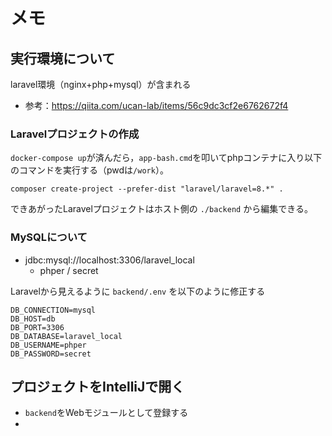 # メモ

## 実行環境について

laravel環境（nginx+php+mysql）が含まれる
* 参考：https://qiita.com/ucan-lab/items/56c9dc3cf2e6762672f4

### Laravelプロジェクトの作成

`docker-compose up`が済んだら，`app-bash.cmd`を叩いてphpコンテナに入り以下のコマンドを実行する（pwdは`/work`）。

```
composer create-project --prefer-dist "laravel/laravel=8.*" .
```

できあがったLaravelプロジェクトはホスト側の `./backend` から編集できる。

### MySQLについて

* jdbc:mysql://localhost:3306/laravel_local
  * phper / secret

Laravelから見えるように `backend/.env` を以下のように修正する
```
DB_CONNECTION=mysql
DB_HOST=db
DB_PORT=3306
DB_DATABASE=laravel_local
DB_USERNAME=phper
DB_PASSWORD=secret
```

## プロジェクトをIntelliJで開く

* `backend`をWebモジュールとして登録する
* 